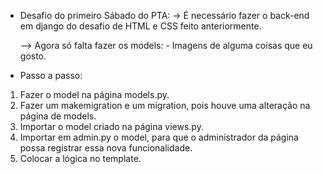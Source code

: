 - Desafio do primeiro Sábado do PTA:
    -> É necessário fazer o back-end em django do desafio de HTML e CSS feito anteriormente.

    --> Agora só falta fazer os models:
        - Imagens de alguma coisas que eu gosto.

- Passo a passo:
1. Fazer o model na página models.py.
2. Fazer um makemigration e um migration, pois houve uma alteração na página de models.
3. Importar o model criado na página views.py.
4. Importar em admin.py o model, para que o administrador da página possa registrar essa nova funcionalidade.
5. Colocar a lógica no template.